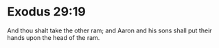 # Exodus 29:19

And thou shalt take the other ram; and Aaron and his sons shall put their hands upon the head of the ram.
